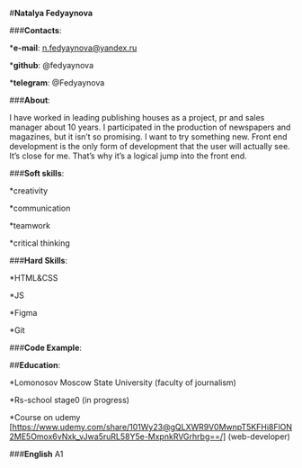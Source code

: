 #__Natalya Fedyaynova__


###__Contacts__:

*__e-mail__: n.fedyaynova@yandex.ru

*__github__: @fedyaynova

*__telegram__: @Fedyaynova

###__About__:


I have worked in leading publishing houses as a project, pr and sales manager about 10 years.
I participated in the production of newspapers and magazines,  but it isn’t so promising. I want to try something new.
Front end development is the only form of development that the user will actually see. It’s close for me. 
That’s why it’s a logical jump into the front end.

###__Soft skills__:


*сreativity

*сommunication

*teamwork 

*critical thinking


###__Hard Skills__:


*HTML&CSS

*JS

*Figma

*Git


###__Code Example__:


##__Education__: 

*Lomonosov Moscow State University (faculty of journalism)

*Rs-school stage0 (in progress)

*Course on udemy [https://www.udemy.com/share/101Wy23@gQLXWR9V0MwnpT5KFHi8FlON2ME5Omox6vNxk_vJwa5ruRL58Y5e-MxpnkRVGrhrbg==/] (web-developer)


###__English__ A1

